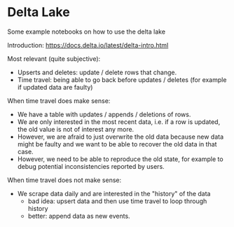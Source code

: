 # Delta Lake

Some example notebooks on how to use the delta lake

Introduction:
https://docs.delta.io/latest/delta-intro.html

Most relevant (quite subjective):
* Upserts and deletes: update / delete rows that change.
* Time travel: being able to go back before updates / deletes (for example if updated data are faulty)


When time travel does make sense:
* We have a table with updates / appends / deletions of rows.
* We are only interested in the most recent data, i.e. if a row is updated, the old value is not of interest any more.
* However, we are afraid to just overwrite the old data because new data might be faulty and we want to be able to recover the old data in that case.
* However, we need to be able to reproduce the old state, for example to debug potential inconsistencies reported by users.

When time travel does not make sense:
* We scrape data daily and are interested in the "history" of the data
    * bad idea: upsert data and then use time travel to loop through history
    * better: append data as new events.
